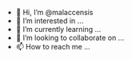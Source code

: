 - 👋 Hi, I’m @malaccensis
- 👀 I’m interested in ...
- 🌱 I’m currently learning ...
- 💞️ I’m looking to collaborate on ...
- 📫 How to reach me ...

<!---
malaccensis/malaccensis is a ✨ special ✨ repository because its `README.md` (this file) appears on your GitHub profile.
You can click the Preview link to take a look at your changes.
--->
